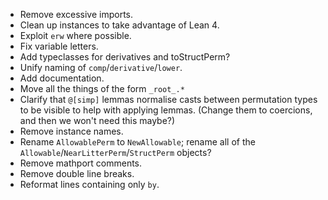 - Remove excessive imports.
- Clean up instances to take advantage of Lean 4.
- Exploit `erw` where possible.
- Fix variable letters.
- Add typeclasses for derivatives and toStructPerm?
- Unify naming of `comp`/`derivative`/`lower`.
- Add documentation.
- Move all the things of the form `_root_.*`
- Clarify that `@[simp]` lemmas normalise casts between permutation types to be visible to help with applying lemmas. (Change them to coercions, and then we won't need this maybe?)
- Remove instance names.
- Rename `AllowablePerm` to `NewAllowable`; rename all of the `Allowable`/`NearLitterPerm`/`StructPerm` objects?
- Remove mathport comments.
- Remove double line breaks.
- Reformat lines containing only `by`.
